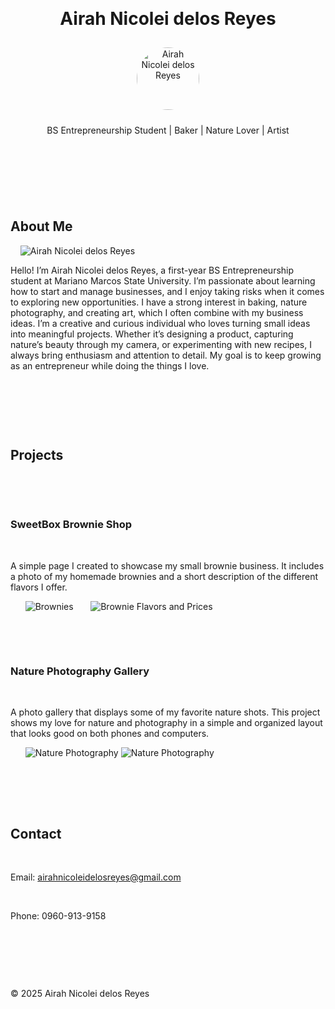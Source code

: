 
<html lang="en">
<head>
  <meta charset="UTF-8" />
  <meta name="viewport" content="width=device-width, initial-scale=1.0"/>
  <title>Airah Nicolei delos Reyes - Portfolio</title>
  <style>
    body {
      font-family: 'Segoe UI', sans-serif;
      margin: 0;
      padding: 0;
      background-color:#BCAAA4; /* warm minimal background */
      color: #2e2e2e;
    }

    header {
      background-color: #E0E0E0;
      padding: 20px;
      text-align: center;
      border-bottom: 2px solid #eaeaea;
    }

    h1 {
      margin: 0;
      font-size: 2em;
      color: #333333;
    }

    h2 {
      color: #444;
    }

    section {
      padding: 20px;
      background-color: #ffffff;
      margin: 20px auto;
      max-width: 900px;
      border-radius: 10px;
      box-shadow: 0 4px 10px rgba(0, 0, 0, 0.05);
    }

    img {
      max-width: 100%;
      height: auto;
      border-radius: 8px;
      display: block;
      margin: 0 auto 15px;
    }

    .project {
      margin-bottom: 30px;
    }

    .project img {
      max-width: 300px;
      border: 1px solid #ddd;
      background-color: #f8f8f8;
    }

    footer {
      text-align: center;
      padding: 15px;
      background-color: #fafafa;
      font-size: 0.9em;
      color: #777;
      border-top: 1px solid #eee;
    }

    a {
      color: #3083dc;
      text-decoration: none;
    }

    a:hover {
      text-decoration: underline;
    }

    @media (max-width: 768px) {
      section {
        margin: 10px;
        padding: 15px;
      }
      .project img {
        max-width: 100%;
      }
    }
  </style>
</head>
<body>

  <header>
    <h1>Airah Nicolei delos Reyes</h1>
    <img src="avatar.jpg" alt="Airah Nicolei delos Reyes" style="width: 100px; height: 100px; border-radius: 50%; object-fit: cover; margin: 10px 0;">
    <p>BS Entrepreneurship Student | Baker | Nature Lover | Artist</p>
</header>

  <section id="about">
    <h2>About Me</h2>
    <img src="Avatar_.jpg" alt="Airah Nicolei delos Reyes">
    <p>Hello! I’m Airah Nicolei delos Reyes, a first-year BS Entrepreneurship student at Mariano Marcos State University. I’m passionate about learning how to start and manage businesses, and I enjoy taking risks when it comes to exploring new opportunities. I have a strong interest in baking, nature photography, and creating art, which I often combine with my business ideas. I’m a creative and curious individual who loves turning small ideas into meaningful projects. Whether it’s designing a product, capturing nature’s beauty through my camera, or experimenting with new recipes, I always bring enthusiasm and attention to detail. My goal is to keep growing as an entrepreneur while doing the things I love.</p>
  </section>

  <section id="projects">
    <h2>Projects</h2>

    <div class="project">
      <h3>SweetBox Brownie Shop</h3>
      <p>A simple page I created to showcase my small brownie business. It includes a photo of my homemade brownies and a short description of the different flavors I offer.</p>
      <img src="Brownies.jpg" alt="Brownies">
      <img src="Brownie_flavors.jpg" alt="Brownie Flavors and Prices">
    </div>

    <div class="project">
      <h3>Nature Photography Gallery</h3>
      <p>A photo gallery that displays some of my favorite nature shots. This project shows my love for nature and photography in a simple and organized layout that looks good on both phones and computers.</p>
      <img src="Nature.jpg" alt="Nature Photography">
      <img src="Sea.jpg" alt="Nature Photography">
    </div>
  </section>

  <section id="contact">
    <h2>Contact</h2>
    <p>Email: <a href="mailto:airahnicoleidelosreyes@gmail.com">airahnicoleidelosreyes@gmail.com</a></p>
    <p>Phone: 0960-913-9158</p>
  </section>

  <footer>
    <p>&copy; 2025 Airah Nicolei delos Reyes</p>
  </footer>

</body>
</html>
